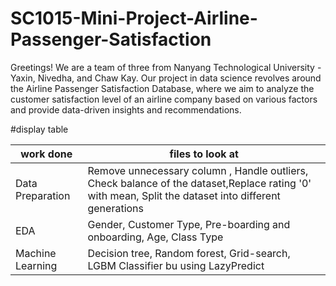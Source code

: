# SC1015-Mini-Project-Airline-Passenger-Satisfaction

Greetings! We are a team of three from Nanyang Technological University - Yaxin, Nivedha, and Chaw Kay. Our project in data science revolves around the Airline Passenger Satisfaction Database, where we aim to analyze the customer satisfaction level of an airline company based on various factors and provide data-driven insights and recommendations.

#display table

| work done | files to look at|
| ---------------- | ---------------- |
| Data Preparation  | Remove unnecessary column , Handle outliers, Check balance of the dataset,Replace rating '0' with mean, Split the dataset into different generations |
| EDA  | Gender, Customer Type, Pre-boarding and onboarding, Age, Class Type |
| Machine Learning  | Decision tree, Random forest, Grid-search, LGBM Classifier bu using LazyPredict  |

